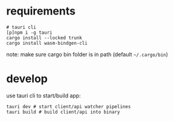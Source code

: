 # requirements

```
# tauri cli
[p]npm i -g tauri
cargo install --locked trunk
cargo install wasm-bindgen-cli
```

note: make sure cargo bin folder is in path (default `~/.cargo/bin`)

# develop

use tauri cli to start/build app:

```
tauri dev # start client/api watcher pipelines
tauri build # build client/api into binary
```
